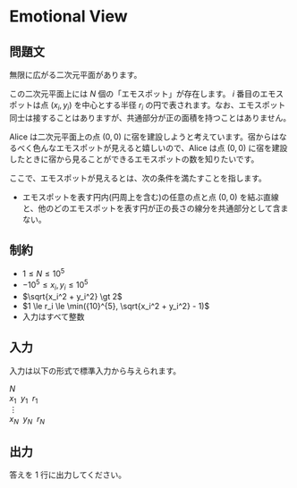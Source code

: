 # Emotional View

## 問題文

無限に広がる二次元平面があります。

この二次元平面上には $N$ 個の「エモスポット」が存在します。 $i$ 番目のエモスポットは点 $(x_i, y_i)$ を中心とする半径 $r_i$ の円で表されます。なお、エモスポット同士は接することはありますが、共通部分が正の面積を持つことはありません。

Alice は二次元平面上の点 $(0, 0)$ に宿を建設しようと考えています。宿からはなるべく色んなエモスポットが見えると嬉しいので、Alice は点 $(0, 0)$ に宿を建設したときに宿から見ることができるエモスポットの数を知りたいです。

ここで、エモスポットが見えるとは、次の条件を満たすことを指します。

- エモスポットを表す円内(円周上を含む)の任意の点と点 $(0, 0)$ を結ぶ直線と、他のどのエモスポットを表す円が正の長さの線分を共通部分として含まない。

## 制約

- $1 \le N \le {10}^{5}$
- $-{10}^{5} \le x_i, y_i \le {10}^{5}$
- $\sqrt{x_i^2 + y_i^2} \gt 2$
- $1 \le r_i \le \min({10}^{5}, \sqrt{x_i^2 + y_i^2} - 1)$
- 入力はすべて整数

## 入力

入力は以下の形式で標準入力から与えられます。

<div class="code-math">

$N$ \
$x_1 \ \ y_1 \ \ r_1$ \
$\vdots$ \
$x_N \ \ y_N \ \ r_N$

</div>

## 出力

答えを $1$ 行に出力してください。